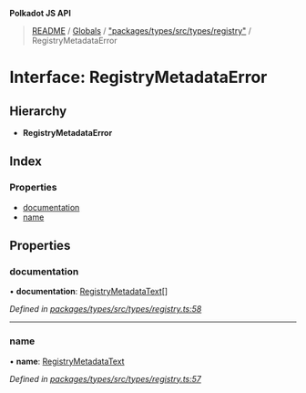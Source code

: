 **Polkadot JS API**

> [README](../README.md) / [Globals](../globals.md) / ["packages/types/src/types/registry"](../modules/_packages_types_src_types_registry_.md) / RegistryMetadataError

# Interface: RegistryMetadataError

## Hierarchy

* **RegistryMetadataError**

## Index

### Properties

* [documentation](_packages_types_src_types_registry_.registrymetadataerror.md#documentation)
* [name](_packages_types_src_types_registry_.registrymetadataerror.md#name)

## Properties

### documentation

•  **documentation**: [RegistryMetadataText](_packages_types_src_types_registry_.registrymetadatatext.md)[]

*Defined in [packages/types/src/types/registry.ts:58](https://github.com/polkadot-js/api/blob/33c161f87/packages/types/src/types/registry.ts#L58)*

___

### name

•  **name**: [RegistryMetadataText](_packages_types_src_types_registry_.registrymetadatatext.md)

*Defined in [packages/types/src/types/registry.ts:57](https://github.com/polkadot-js/api/blob/33c161f87/packages/types/src/types/registry.ts#L57)*
